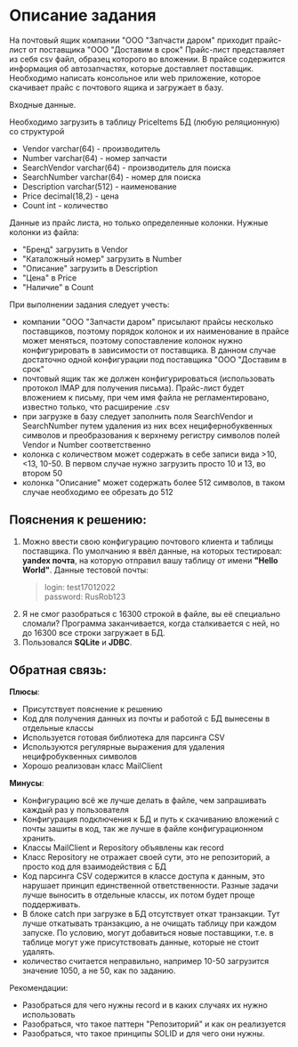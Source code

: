 # Описание задания

На почтовый ящик компании "ООО "Запчасти даром" приходит прайс-лист от поставщика "ООО "Доставим в срок"
Прайс-лист представляет из себя csv файл, образец которого во вложении. В прайсе содержится информация об автозапчастях, которые доставляет поставщик.
Необходимо написать консольное или web приложение, которое скачивает прайс с почтового ящика и загружает в базу.

Входные данные.

Необходимо загрузить в таблицу PriceItems БД (любую реляционную) со структурой
- Vendor varchar(64) - производитель
- Number varchar(64) - номер запчасти
- SearchVendor varchar(64) - производитель для поиска
- SearchNumber varchar(64) - номер для поиска
- Description varchar(512) - наименование
- Price decimal(18,2) - цена
- Count int - количество

Данные из прайс листа, но только определенные колонки.
Нужные колонки из файла:
- "Бренд" загрузить в Vendor
- "Каталожный номер" загрузить в Number
- "Описание" загрузить в Description
- "Цена" в Price
- "Наличие" в Count

При выполнении задания следует учесть:
- компании "ООО "Запчасти даром" присылают прайсы несколько поставщиков, поэтому порядок колонок и их наименование
в прайсе может меняться, поэтому сопоставление колонок нужно конфигурировать в зависимости от поставщика. В данном случае
достаточно одной конфигурации под поставщика "ООО "Доставим в срок"
- почтовый ящик так же должен конфигурироваться (использовать протокол IMAP для получения письма).
Прайс-лист будет вложением к письму, при чем имя файла не регламентировано, известно только, что расширение .csv
- при загрузке в базу следует заполнить поля SearchVendor и SearchNumber путем удаления из них всех нецифернобуквенных символов
и преобразования к верхнему регистру символов полей Vendor и Number соответственно
- колонка с количеством может содержать в себе записи вида >10, <13, 10-50. В первом случае нужно загрузить просто 10 и 13, во втором 50
- колонка "Описание" может содержать более 512 символов, в таком случае необходимо ее обрезать до 512

## Пояснения к решению:

1. Можно ввести свою конфигурацию почтового клиента и таблицы поставщика. По умолчанию я ввёл данные, на которых тестировал: **yandex почта**, на которую отправил вашу таблицу от имени **"Hello World"**.
Данные тестовой почты:
   > login: test17012022  
   > password: RusRob123
2. Я не смог разобраться с 16300 строкой в файле, вы её специально сломали? Программа заканчивается, когда сталкивается с ней, но до 16300 все строки загружает в БД.
3. Пользовался **SQLite** и **JDBC**.

## Обратная связь:

**Плюсы**:
- Присутствует пояснение к решению
- Код для получения данных из почты и работой с БД вынесены в отдельные классы
- Используется готовая библиотека для парсинга CSV
- Используются регулярные выражения для удаления нецифробуквенных символов
- Хорошо реализован класс MailClient  
   
**Минусы**:
- Конфигурацию всё же лучше делать в файле, чем запрашивать каждый раз у пользователя
- Конфигурация подключения к БД и путь к скачиванию вложений с почты зашиты в код, так же лучше в файле конфигурационном хранить.
- Классы MailClient и Repository объявлены как record
- Класс Repository не отражает своей сути, это не репозиторий, а просто код для взаимодействия с БД
- Код парсинга CSV содержится в классе доступа к данным, это нарушает принцип единственной ответственности.
Разные задачи лучше выносить в отдельные классы, их потом будет проще поддерживать.
- В блоке catch при загрузке в БД отсутствует откат транзакции. Тут лучше откатывать транзакцию, а не очищать таблицу при каждом запуске.
По условию, могут добавиться новые поставщики, т.е. в таблице могут уже присутствовать данные, которые не стоит удалять.
- количество считается неправильно, например 10-50 загрузится значение 1050, а не 50, как по заданию.

Рекомендации:
- Разобраться для чего нужны record и в каких случаях их нужно использовать
- Разобраться, что такое паттерн "Репозиторий" и как он реализуется
- Разобраться, что такое принципы SOLID и для чего они нужны.
